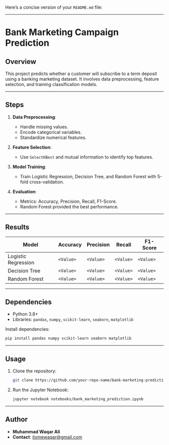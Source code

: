 Here’s a concise version of your `README.md` file:

---

# **Bank Marketing Campaign Prediction**

## **Overview**
This project predicts whether a customer will subscribe to a term deposit using a banking marketing dataset. It involves data preprocessing, feature selection, and training classification models.

---

## **Steps**
1. **Data Preprocessing**:
   - Handle missing values.
   - Encode categorical variables.
   - Standardize numerical features.

2. **Feature Selection**:
   - Use `SelectKBest` and mutual information to identify top features.

3. **Model Training**:
   - Train Logistic Regression, Decision Tree, and Random Forest with 5-fold cross-validation.

4. **Evaluation**:
   - Metrics: Accuracy, Precision, Recall, F1-Score.
   - Random Forest provided the best performance.

---

## **Results**
| Model                | Accuracy | Precision | Recall | F1-Score |
|----------------------|----------|-----------|--------|----------|
| Logistic Regression  | `<Value>`| `<Value>` | `<Value>`| `<Value>`|
| Decision Tree        | `<Value>`| `<Value>` | `<Value>`| `<Value>`|
| Random Forest        | `<Value>`| `<Value>` | `<Value>`| `<Value>`|

---

## **Dependencies**
- Python 3.8+
- Libraries: `pandas`, `numpy`, `scikit-learn`, `seaborn`, `matplotlib`

Install dependencies:
```bash
pip install pandas numpy scikit-learn seaborn matplotlib
```

---

## **Usage**
1. Clone the repository:
   ```bash
   git clone https://github.com/your-repo-name/bank-marketing-prediction.git
   ```
2. Run the Jupyter Notebook:
   ```bash
   jupyter notebook notebooks/bank_marketing_prediction.ipynb
   ```

---

## **Author**
- **Muhammad Waqar Ali**  
- **Contact**: itxmewaqar@gmail.com